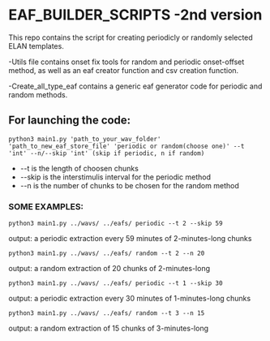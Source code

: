 # EAF_BUILDER_SCRIPTS -2nd version

This repo contains the script for creating periodicly or randomly selected ELAN templates.

-Utils file contains onset fix tools for random and periodic onset-offset method, as well as an eaf creator function and csv creation function.

-Create_all_type_eaf contains a generic eaf generator code for periodic and random methods.

## For launching the code:

	python3 main1.py 'path_to_your_wav_folder' 'path_to_new_eaf_store_file' 'periodic or random(choose one)' --t 'int' --n/--skip 'int' (skip if periodic, n if random)

* --t is the length of choosen chunks
* --skip is the interstimulis interval for the periodic method
* --n is the number of chunks to be chosen for the random method

### SOME EXAMPLES:

	python3 main1.py ../wavs/ ../eafs/ periodic --t 2 --skip 59 
output: a periodic extraction every 59 minutes of 2-minutes-long chunks

	python3 main1.py ../wavs/ ../eafs/ random --t 2 --n 20 
output: a random extraction of 20 chunks of 2-minutes-long

	python3 main1.py ../wavs/ ../eafs/ periodic --t 1 --skip 30
output: a periodic extraction every 30 minutes of 1-minutes-long chunks

	python3 main1.py ../wavs/ ../eafs/ random --t 3 --n 15
output: a random extraction of 15 chunks of 3-minutes-long
